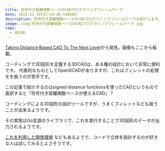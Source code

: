 ```yaml
---
title: 符号付き距離感数ベースのCADプログラミングフレームワーク
date: 2022-12-18T23:14:40.548589
description: 符号付き距離関数ベースのCADプログラミングフレームワークを紹介します。
image: /img/符号付き距離感数ベースのCADプログラミングフレームワーク.jpg
tags:
  - 3DCAD
---
```

[Taking Distance Based CAD To The Next Level](https://hackaday.com/2022/11/28/taking-distance-based-cad-to-the-next-level/)から発見。画像もここから転載。

コーディングで3D図形を定義する3DCADは、ある種の設計において非常に便利です。
代表的なものとしてOpenSCADがありますが、これはフィレットの処理をを扱うのが苦手です。

この記事で紹介するのはsigned distance functionsを使ったCADというもので直訳すると「符号付き距離関数ベースが使えるCAD」？

コーディングによる3D図形の設計ツールですが、うまくフィレットなども扱うことが出来るようです。

その実態はGo言語のライブラリで、これを実行することで3D図形のデータが出力されるようです。

[これを利用した開発環境](https://github.com/Yeicor/sdfx-ui) などもあるようで、コードで立体を設計するのが好きな人は試してみるとよさそうです。



